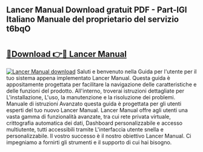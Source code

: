 ## Lancer Manual Download gratuit PDF - Part-lGl Italiano Manuale del proprietario del servizio t6bqO

# <h2><a href="http://dfgyxl.blite.top/?on=Lancer+Manual">🔗Download 👉🔴 Lancer Manual</a></h2>

[![Lancer Manual download](https://i.imgur.com/lujVjoI.png)](http://dfgyxl.blite.top/?on=Lancer+Manual)
Saluti e benvenuto nella Guida per l'utente per il tuo sistema appena implementato Lancer Manual. Questa guida è appositamente progettata per facilitare la navigazione delle caratteristiche e delle funzioni del prodotto. All'interno, troverai istruzioni dettagliate per L'installazione, L'uso, la manutenzione e la risoluzione dei problemi. Manuale di istruzioni Avanzato questa guida è progettata per gli utenti esperti del tuo nuovo Lancer Manual. Lancer Manual offre agli utenti una vasta gamma di funzionalità avanzate, tra cui rete privata virtuale, crittografia automatica dei dati, Dashboard personalizzabile e accesso multiutente, tutti accessibili tramite L'interfaccia utente snella e personalizzabile. Il vostro successo è il nostro obiettivo Lancer Manual. Ci impegniamo a fornirti gli strumenti e il supporto di cui hai bisogno.
